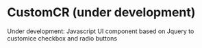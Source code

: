 # CustomCR (under development)
Under development: Javascript UI component based on Jquery to customice checkbox and radio buttons
